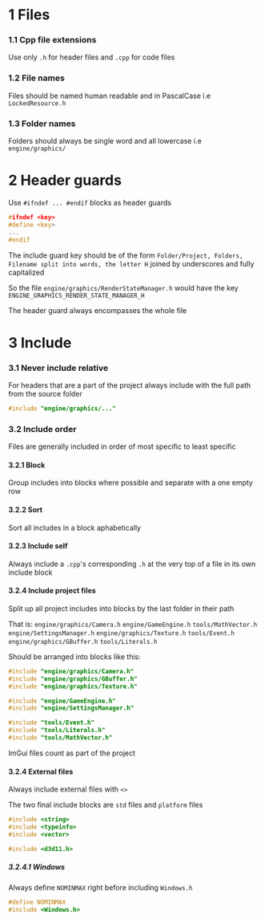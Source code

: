 # 1 Files
### 1.1 Cpp file extensions
Use only `.h` for header files and `.cpp` for code files
### 1.2 File names
Files should be named human readable and in PascalCase i.e `LockedResource.h`
### 1.3 Folder names
Folders should always be single word and all lowercase i.e `engine/graphics/`
# 2 Header guards
Use `#ifndef ... #endif` blocks as header guards
```cpp
#ifndef <key> 
#define <key>
...
#endif
```
The include guard key should be of the form `Folder/Project, Folders, Filename split into words, the letter H` joined by underscores and fully capitalized

So the file `engine/graphics/RenderStateManager.h` would have the key `ENGINE_GRAPHICS_RENDER_STATE_MANAGER_H`

The header guard always encompasses the whole file
# 3 Include
### 3.1 Never include relative
For headers that are a part of the project always include with the full path from the source folder
```cpp
#include "engine/graphics/..."
```
### 3.2 Include order
Files are generally included in order of most specific to least specific
#### 3.2.1 Block
Group includes into blocks where possible and separate with a one empty row
#### 3.2.2 Sort
Sort all includes in a block aphabetically
#### 3.2.3 Include self
Always include a `.cpp`'s corresponding `.h` at the very top of a file in its own include block
#### 3.2.4 Include project files
Split up all project includes into blocks by the last folder in their path

That is: 
`engine/graphics/Camera.h`
`engine/GameEngine.h`
`tools/MathVector.h`
`engine/SettingsManager.h`
`engine/graphics/Texture.h`
`tools/Event.h`
`engine/graphics/GBuffer.h`
`tools/Literals.h`

Should be arranged into blocks like this:
```cpp
#include "engine/graphics/Camera.h"
#include "engine/graphics/GBuffer.h"
#include "engine/graphics/Texture.h"

#include "engine/GameEngine.h"
#include "engine/SettingsManager.h"

#include "tools/Event.h"
#include "tools/Literals.h"
#include "tools/MathVector.h"
```

ImGui files count as part of the project
#### 3.2.4 External files
Always include external files with `<>`

The two final include blocks are `std` files and `platform` files

```cpp
#include <string>
#include <typeinfo>
#include <vector>

#include <d3d11.h>
```
##### 3.2.4.1 Windows
Always define `NOMINMAX` right before including `Windows.h`
```cpp
#define NOMINMAX
#include <Windows.h>
```
